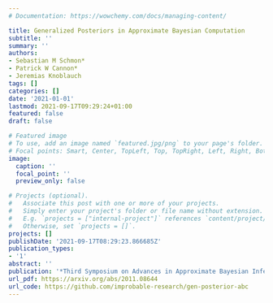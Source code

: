 ```yaml
---
# Documentation: https://wowchemy.com/docs/managing-content/

title: Generalized Posteriors in Approximate Bayesian Computation
subtitle: ''
summary: ''
authors:
- Sebastian M Schmon*
- Patrick W Cannon*
- Jeremias Knoblauch
tags: []
categories: []
date: '2021-01-01'
lastmod: 2021-09-17T09:29:24+01:00
featured: false
draft: false

# Featured image
# To use, add an image named `featured.jpg/png` to your page's folder.
# Focal points: Smart, Center, TopLeft, Top, TopRight, Left, Right, BottomLeft, Bottom, BottomRight.
image:
  caption: ''
  focal_point: ''
  preview_only: false

# Projects (optional).
#   Associate this post with one or more of your projects.
#   Simply enter your project's folder or file name without extension.
#   E.g. `projects = ["internal-project"]` references `content/project/deep-learning/index.md`.
#   Otherwise, set `projects = []`.
projects: []
publishDate: '2021-09-17T08:29:23.866685Z'
publication_types:
- '1'
abstract: ''
publication: '*Third Symposium on Advances in Approximate Bayesian Inference*'
url_pdf: https://arxiv.org/abs/2011.08644
url_code: https://github.com/improbable-research/gen-posterior-abc
---
```

